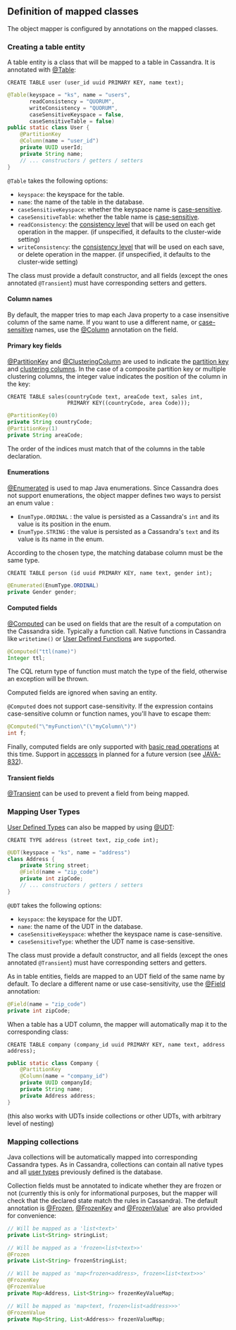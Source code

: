## Definition of mapped classes

The object mapper is configured by annotations on the mapped classes.

### Creating a table entity

A table entity is a class that will be mapped to a table in Cassandra.
It is annotated with [@Table][table]:

```
CREATE TABLE user (user_id uuid PRIMARY KEY, name text);
```

```java
@Table(keyspace = "ks", name = "users",
       readConsistency = "QUORUM",
       writeConsistency = "QUORUM",
       caseSensitiveKeyspace = false,
       caseSensitiveTable = false)
public static class User {
    @PartitionKey
    @Column(name = "user_id")
    private UUID userId;
    private String name;
    // ... constructors / getters / setters
}
```

`@Table` takes the following options:

- `keyspace`: the keyspace for the table.
- `name`: the name of the table in the database.
- `caseSensitiveKeyspace`: whether the keyspace name is [case-sensitive].
- `caseSensitiveTable`: whether the table name is [case-sensitive].
- `readConsistency`: the [consistency level] that will be used on each
  get operation in the mapper. (if unspecified, it defaults to the
  cluster-wide setting)
- `writeConsistency`: the [consistency level] that will be used on each
  save, or delete operation in the mapper. (if unspecified, it defaults
  to the cluster-wide setting)

The class must provide a default constructor, and all fields (except the
ones annotated `@Transient`) must have corresponding setters and
getters.

[table]:http://docs.datastax.com/en/drivers/java/2.1/com/datastax/driver/mapping/annotations/Table.html
[case-sensitive]:http://docs.datastax.com/en/cql/3.3/cql/cql_reference/ucase-lcase_r.html
[consistency level]:http://docs.datastax.com/en/drivers/java/2.1/com/datastax/driver/core/ConsistencyLevel.html

#### Column names

By default, the mapper tries to map each Java property to a
case insensitive column of the same name. If you want to use a different
name, or [case-sensitive] names, use the [@Column][column] annotation on
the field.

[column]:http://docs.datastax.com/en/drivers/java/2.1/com/datastax/driver/mapping/annotations/Column.html

#### Primary key fields

[@PartitionKey][pk] and [@ClusteringColumn][cc] are used to indicate the
[partition key][pks] and [clustering columns][pks]. In the case of a
composite partition key or multiple clustering columns, the integer
value indicates the position of the column in the key:

```
CREATE TABLE sales(countryCode text, areaCode text, sales int,
                   PRIMARY KEY((countryCode, area Code)));
```

```java
@PartitionKey(0)
private String countryCode;
@PartitionKey(1)
private String areaCode;
```

The order of the indices must match that of the columns in the table
declaration.

[pk]:http://docs.datastax.com/en/drivers/java/2.1/com/datastax/driver/mapping/annotations/PartitionKey.html
[cc]:http://docs.datastax.com/en/drivers/java/2.1/com/datastax/driver/mapping/annotations/ClusteringColumn.html
[pks]:http://thelastpickle.com/blog/2013/01/11/primary-keys-in-cql.html

#### Enumerations

[@Enumerated][enum] is used to map Java enumerations. Since Cassandra
does not support enumerations, the object mapper defines two ways to
persist an enum value :

- `EnumType.ORDINAL` : the value is persisted as a Cassandra's `int` and
  its value is its position in the enum.
- `EnumType.STRING` : the value is persisted as a Cassandra's `text` and
  its value is its name in the enum.

According to the chosen type, the matching database column must be the
same type.

```
CREATE TABLE person (id uuid PRIMARY KEY, name text, gender int);
```

```java
@Enumerated(EnumType.ORDINAL)
private Gender gender;
```

[enum]:http://docs.datastax.com/en/drivers/java/2.1/com/datastax/driver/mapping/annotations/Enumerated.html

#### Computed fields

[@Computed][computed] can be used on fields that are the result of a
computation on the Cassandra side. Typically a function call. Native
functions in Cassandra like `writetime()` or [User Defined Functions] are
supported.

```java
@Computed("ttl(name)")
Integer ttl;
```

The CQL return type of function must match the type of the field,
otherwise an exception will be thrown.

Computed fields are ignored when saving an entity.

`@Computed` does not support case-sensitivity. If the expression
contains case-sensitive column or function names, you'll have to escape
them:

```java
@Computed("\"myFunction\"(\"myColumn\")")
int f;
```

Finally, computed fields are only supported with [basic read
operations](../using/#basic-crud-operations) at this time.
Support in [accessors](../using/#accessors) in planned for a future
version (see
[JAVA-832](https://datastax-oss.atlassian.net/browse/JAVA-832)).

[User Defined Functions]:http://www.planetcassandra.org/blog/user-defined-functions-in-cassandra-3-0/
[computed]:http://docs.datastax.com/en/drivers/java/2.1/com/datastax/driver/mapping/annotations/Computed.html

#### Transient fields

[@Transient][transient] can be used to prevent a field from being mapped.

[transient]:http://docs.datastax.com/en/drivers/java/2.1/com/datastax/driver/mapping/annotations/Transient.html

### Mapping User Types

[User Defined Types] can also be mapped by using [@UDT][udt]:

```
CREATE TYPE address (street text, zip_code int);
```

```java
@UDT(keyspace = "ks", name = "address")
class Address {
    private String street;
    @Field(name = "zip_code")
    private int zipCode;
    // ... constructors / getters / setters
}
```

`@UDT` takes the following options:

- `keyspace`: the keyspace for the UDT.
- `name`: the name of the UDT in the database.
- `caseSensitiveKeyspace`: whether the keyspace name is case-sensitive.
- `caseSensitiveType`: whether the UDT name is case-sensitive.

The class must provide a default constructor, and all fields (except the
ones annotated `@Transient`) must have corresponding setters and
getters.

As in table entities, fields are mapped to an UDT field of the same
name by default. To declare a different name or use case-sensitivity,
use the [@Field][field] annotation:

```java
@Field(name = "zip_code")
private int zipCode;
```

When a table has a UDT column, the mapper will automatically map it to
the corresponding class:

```
CREATE TABLE company (company_id uuid PRIMARY KEY, name text, address address);
```

```java
public static class Company {
    @PartitionKey
    @Column(name = "company_id")
    private UUID companyId;
    private String name;
    private Address address;
}
```

(this also works with UDTs inside collections or other UDTs, with
arbitrary level of nesting)

[User Defined Types]:http://docs.datastax.com/en/developer/java-driver/2.1/java-driver/reference/userDefinedTypes.html
[udt]:http://docs.datastax.com/en/drivers/java/2.1/com/datastax/driver/mapping/annotations/UDT.html
[field]:http://docs.datastax.com/en/drivers/java/2.1/com/datastax/driver/mapping/annotations/Field.html

### Mapping collections

Java collections will be automatically mapped into corresponding
Cassandra types. As in Cassandra, collections can contain all native
types and all [user types](#mapping-user-types) previously defined is
the database.

Collection fields must be annotated to indicate whether they are frozen
or not (currently this is only for informational purposes, but the
mapper will check that the declared state match the rules in Cassandra).
The default annotation is [@Frozen][frozen], [@FrozenKey][frozenkey] and
[@FrozenValue][frozenvalue]` are also provided for convenience:

```java
// Will be mapped as a 'list<text>'
private List<String> stringList;

// Will be mapped as a 'frozen<list<text>>'
@Frozen
private List<String> frozenStringList;

// Will be mapped as 'map<frozen<address>, frozen<list<text>>>'
@FrozenKey
@FrozenValue
private Map<Address, List<String>> frozenKeyValueMap;

// Will be mapped as 'map<text, frozen<list<address>>>'
@FrozenValue
private Map<String, List<Address>> frozenValueMap;
```

[frozen]:http://docs.datastax.com/en/drivers/java/2.1/com/datastax/driver/mapping/annotations/Frozen.html
[frozenkey]:http://docs.datastax.com/en/drivers/java/2.1/com/datastax/driver/mapping/annotations/FrozenKey.html
[frozenvalue]:http://docs.datastax.com/en/drivers/java/2.1/com/datastax/driver/mapping/annotations/FrozenValue.html
